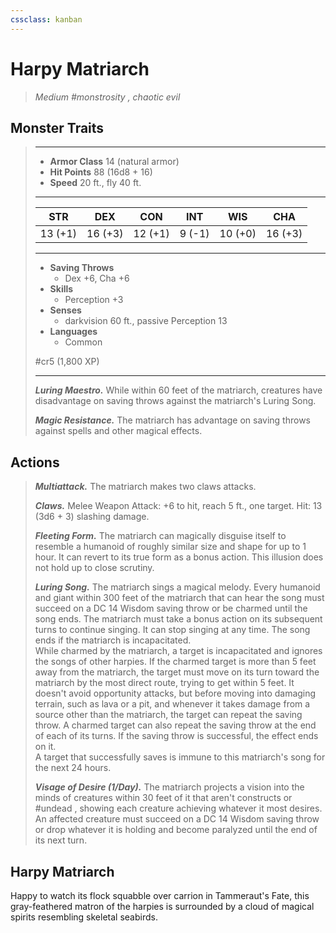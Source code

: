 ```yaml
---
cssclass: kanban
---
```


# Harpy Matriarch
>*Medium #monstrosity , chaotic evil*
## Monster Traits
>___
>- **Armor Class** 14 (natural armor)
>- **Hit Points** 88 (16d8 + 16)
>- **Speed** 20 ft., fly 40 ft.
>___
>|STR|DEX|CON|INT|WIS|CHA|
>|:---:|:---:|:---:|:---:|:---:|:---:|
>|13 (+1)|16 (+3)|12 (+1)|9 (-1)|10 (+0)|16 (+3)|
>___
>- **Saving Throws**
>	 - Dex +6, Cha +6
>- **Skills**
>	 - Perception +3
>- **Senses**
>	 - darkvision 60 ft., passive Perception 13
>- **Languages**
>	 - Common
>
> #cr5 (1,800 XP)
>___
>***Luring Maestro.*** While within 60 feet of the matriarch, creatures have disadvantage on saving throws against the matriarch's Luring Song.  
>
>***Magic Resistance.*** The matriarch has advantage on saving throws against spells and other magical effects.  
>
## Actions
>***Multiattack.*** The matriarch makes two claws attacks.  
>
>***Claws.*** Melee Weapon Attack: +6 to hit, reach 5 ft., one target. Hit: 13 (3d6 + 3) slashing damage.  
>
>***Fleeting Form.*** The matriarch can magically disguise itself to resemble a humanoid of roughly similar size and shape for up to 1 hour. It can revert to its true form as a bonus action. This illusion does not hold up to close scrutiny.  
>
>***Luring Song.*** The matriarch sings a magical melody. Every humanoid and giant within 300 feet of the matriarch that can hear the song must succeed on a DC 14 Wisdom saving throw or be charmed until the song ends. The matriarch must take a bonus action on its subsequent turns to continue singing. It can stop singing at any time. The song ends if the matriarch is incapacitated.  
>While charmed by the matriarch, a target is incapacitated and ignores the songs of other harpies. If the charmed target is more than 5 feet away from the matriarch, the target must move on its turn toward the matriarch by the most direct route, trying to get within 5 feet. It doesn't avoid opportunity attacks, but before moving into damaging terrain, such as lava or a pit, and whenever it takes damage from a source other than the matriarch, the target can repeat the saving throw. A charmed target can also repeat the saving throw at the end of each of its turns. If the saving throw is successful, the effect ends on it.  
>A target that successfully saves is immune to this matriarch's song for the next 24 hours.  
>
>***Visage of Desire (1/Day).*** The matriarch projects a vision into the minds of creatures within 30 feet of it that aren't constructs or #undead , showing each creature achieving whatever it most desires. An affected creature must succeed on a DC 14 Wisdom saving throw or drop whatever it is holding and become paralyzed until the end of its next turn.
## Harpy Matriarch
Happy to watch its flock squabble over carrion in Tammeraut's Fate, this gray-feathered matron of the harpies is surrounded by a cloud of magical spirits resembling skeletal seabirds.